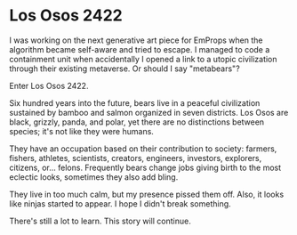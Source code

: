 # Los Osos 2422

I was working on the next generative art piece for EmProps when the algorithm became self-aware and tried to escape. I managed to code a containment unit when accidentally I opened a link to a utopic civilization through their existing metaverse. Or should I say "metabears"?

Enter Los Osos 2422. 

Six hundred years into the future, bears live in a peaceful civilization sustained by bamboo and salmon organized in seven districts. Los Osos are black, grizzly, panda, and polar, yet there are no distinctions between species; it's not like they were humans. 

They have an occupation based on their contribution to society: farmers, fishers, athletes, scientists, creators, engineers, investors, explorers, citizens, or... felons. Frequently bears change jobs giving birth to the most eclectic looks, sometimes they also add bling.

They live in too much calm, but my presence pissed them off. Also, it looks like ninjas started to appear. I hope I didn't break something. 

There's still a lot to learn. This story will continue.